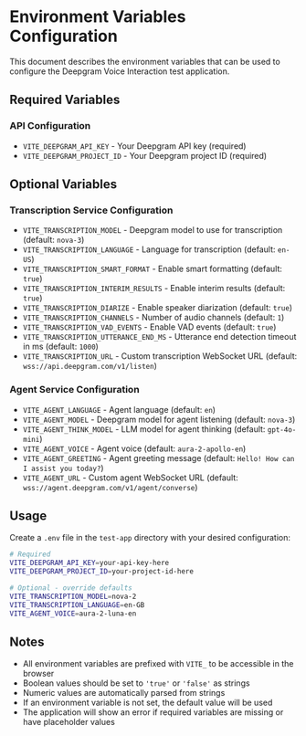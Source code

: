 # Environment Variables Configuration

This document describes the environment variables that can be used to configure the Deepgram Voice Interaction test application.

## Required Variables

### API Configuration
- `VITE_DEEPGRAM_API_KEY` - Your Deepgram API key (required)
- `VITE_DEEPGRAM_PROJECT_ID` - Your Deepgram project ID (required)

## Optional Variables

### Transcription Service Configuration
- `VITE_TRANSCRIPTION_MODEL` - Deepgram model to use for transcription (default: `nova-3`)
- `VITE_TRANSCRIPTION_LANGUAGE` - Language for transcription (default: `en-US`)
- `VITE_TRANSCRIPTION_SMART_FORMAT` - Enable smart formatting (default: `true`)
- `VITE_TRANSCRIPTION_INTERIM_RESULTS` - Enable interim results (default: `true`)
- `VITE_TRANSCRIPTION_DIARIZE` - Enable speaker diarization (default: `true`)
- `VITE_TRANSCRIPTION_CHANNELS` - Number of audio channels (default: `1`)
- `VITE_TRANSCRIPTION_VAD_EVENTS` - Enable VAD events (default: `true`)
- `VITE_TRANSCRIPTION_UTTERANCE_END_MS` - Utterance end detection timeout in ms (default: `1000`)
- `VITE_TRANSCRIPTION_URL` - Custom transcription WebSocket URL (default: `wss://api.deepgram.com/v1/listen`)

### Agent Service Configuration
- `VITE_AGENT_LANGUAGE` - Agent language (default: `en`)
- `VITE_AGENT_MODEL` - Deepgram model for agent listening (default: `nova-3`)
- `VITE_AGENT_THINK_MODEL` - LLM model for agent thinking (default: `gpt-4o-mini`)
- `VITE_AGENT_VOICE` - Agent voice (default: `aura-2-apollo-en`)
- `VITE_AGENT_GREETING` - Agent greeting message (default: `Hello! How can I assist you today?`)
- `VITE_AGENT_URL` - Custom agent WebSocket URL (default: `wss://agent.deepgram.com/v1/agent/converse`)

## Usage

Create a `.env` file in the `test-app` directory with your desired configuration:

```bash
# Required
VITE_DEEPGRAM_API_KEY=your-api-key-here
VITE_DEEPGRAM_PROJECT_ID=your-project-id-here

# Optional - override defaults
VITE_TRANSCRIPTION_MODEL=nova-2
VITE_TRANSCRIPTION_LANGUAGE=en-GB
VITE_AGENT_VOICE=aura-2-luna-en
```

## Notes

- All environment variables are prefixed with `VITE_` to be accessible in the browser
- Boolean values should be set to `'true'` or `'false'` as strings
- Numeric values are automatically parsed from strings
- If an environment variable is not set, the default value will be used
- The application will show an error if required variables are missing or have placeholder values
